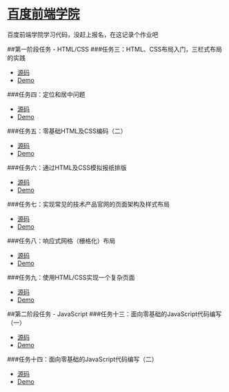 # [百度前端学院](http://ife.baidu.com/task/all "Baidu IFE tasks")  

百度前端学院学习代码，没赶上报名，在这记录个作业吧

##第一阶段任务 - HTML/CSS
###任务三：HTML、CSS布局入门，三栏式布局的实践
- [源码](https://github.com/littlewin-wang/Baidu_IFE/tree/master/task03 "source code")
- [Demo](http://littlewin.info/Baidu_IFE/task03/ "demo")

###任务四：定位和居中问题
- [源码](https://github.com/littlewin-wang/Baidu_IFE/tree/master/task04 "source code")
- [Demo](http://littlewin.info/Baidu_IFE/task04/ "demo")

###任务五：零基础HTML及CSS编码（二）
- [源码](https://github.com/littlewin-wang/Baidu_IFE/tree/master/task05 "source code")
- [Demo](http://littlewin.info/Baidu_IFE/task05/ "demo")

###任务六：通过HTML及CSS模拟报纸排版
- [源码](https://github.com/littlewin-wang/Baidu_IFE/tree/master/task06 "source code")
- [Demo](http://littlewin.info/Baidu_IFE/task06/ "demo")

###任务七：实现常见的技术产品官网的页面架构及样式布局
- [源码](https://github.com/littlewin-wang/Baidu_IFE/tree/master/task07 "source code")
- [Demo](http://littlewin.info/Baidu_IFE/task07/ "demo")

###任务八：响应式网格（栅格化）布局
- [源码](https://github.com/littlewin-wang/Baidu_IFE/tree/master/task08 "source code")
- [Demo](http://littlewin.info/Baidu_IFE/task08/ "demo")

###任务九：使用HTML/CSS实现一个复杂页面
- [源码](https://github.com/littlewin-wang/Baidu_IFE/tree/master/task09 "source code")
- [Demo](http://littlewin.info/Baidu_IFE/task09/ "demo")


##第二阶段任务 - JavaScript
###任务十三：面向零基础的JavaScript代码编写（一）
- [源码](https://github.com/littlewin-wang/Baidu_IFE/tree/master/task13 "source code")
- [Demo](http://littlewin.info/Baidu_IFE/task13/ "demo")

###任务十四：面向零基础的JavaScript代码编写（二）
- [源码](https://github.com/littlewin-wang/Baidu_IFE/tree/master/task14 "source code")
- [Demo](http://littlewin.info/Baidu_IFE/task14/ "demo")
